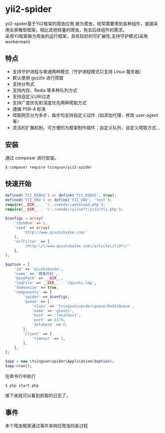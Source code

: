 # yii2-spider

yii2-spider基于Yii2框架的爬虫应用,做为爬虫，经常需要用到各种组件，直接采用全家桶型框架，相比其他轻量的爬虫，免去后续组件的需求。  
采用Yii框架做为爬虫的运行框架，具有较好的可扩展性,支持守护模式(采用workerman)

## 特点

- 支持守护进程与普通两种模式（守护进程模式只支持 Linux 服务器）
- 默认使用 guzzle 进行爬取
- 支持分布式
- 支持内存、Redis 等多种队列方式
- 支持自定义URI过滤
- 支持广度优先和深度优先两种爬取方式
- 遵循 PSR-4 标准
- 爬取网页分为多步，每步均支持自定义动作（如添加代理、修改 user-agent 等）
- 灵活的扩展机制，可方便的为框架制作插件：自定义队列、自定义爬取方式...

## 安装

通过 composer 进行安装。

```
$ composer require tsingsun/yii2-spider
```

## 快速开始
```php
defined('YII_DEBUG') or define('YII_DEBUG', true);
defined('YII_ENV') or define('YII_ENV', 'test');
require(__DIR__ . '/../vendor/autoload.php');
require(__DIR__ . '/../vendor/yiisoft/yii2/Yii.php');

$configs = array(
    'taskNum' => 1,
    'seed' => array(
        'http://www.qiushibaike.com/'
    ),
    'urlFilter' => [
        '/http:\/\/www.qiushibaike.com\/article\/(\d*)/'
    ],
);

$option = [
    'id' => 'qiushibaike',
    'name' => '糗事百科',
    'basePath' => __DIR__,
    'logFile' => __DIR__ . '/qiushi.log',
    'daemonize' => true,
    'components' => [
        'spider' => $configs,
        'queue' => [
            'class' => 'tsingsun\spider\queue\RedisQueue',
            'name' => 'qiushi',
            'host' => 'localhost',
            'port' => 6379,
            'database' => 0,
        ],
        'client' => [
            'timeout' => 2,
        ],
    ],
];

$app = new \tsingsun\spider\Application($option);
$app->run();
```
在命令行中执行
```
$ php start.php
```
接下来就可以看到抓取的日志了。

## 事件
本个爬虫框架通过事件来响应爬虫的各过程

